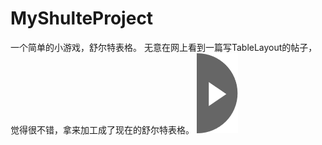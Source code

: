 # MyShulteProject
一个简单的小游戏，舒尔特表格。
无意在网上看到一篇写TableLayout的帖子，觉得很不错，拿来加工成了现在的舒尔特表格。
![图标](https://github.com/Mei-Bin/MyShulteProject/blob/master/app/src/main/res/drawable-v24/img_menu.png)
